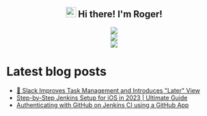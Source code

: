 <h2 align="center"><img src = "https://raw.githubusercontent.com/MartinHeinz/MartinHeinz/master/wave.gif" width = 24px> Hi there! I'm Roger!</h3>

<p align="center">
<img src="https://github-readme-stats.anuraghazra1.vercel.app/api?username=rogerluan&show_icons=true"></br>
<img src="https://github-readme-streak-stats.herokuapp.com/?user=rogerluan"></br>
<img src="https://visitor-badge.glitch.me/badge?page_id=rogerluan.rogerluan"></br>
</p>

<!--

<details><summary>Click to see my Stack Overflow Stats</summary>

![Stack Overflow Card](https://readme-components.vercel.app/api?component=stackoverflow&stackoverflowid=4075379)

</details>

-->

# Latest blog posts

<!-- BLOG-POST-LIST:START -->
- [🔖 Slack Improves Task Management and Introduces &quot;Later&quot; View](https://www.roger.ml/p/slack-task-management)
- [Step-by-Step Jenkins Setup for iOS in 2023 | Ultimate Guide](https://www.roger.ml/p/jenkins-ios-setup)
- [Authenticating with GitHub on Jenkins CI using a GitHub App](https://www.roger.ml/p/jenkins-ci-github-app-authentication)
<!-- BLOG-POST-LIST:END -->

